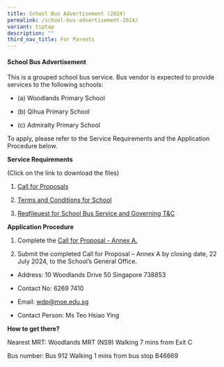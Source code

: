```yaml
---
title: School Bus Advertisement (2024)
permalink: /school-bus-advertisement-2024/
variant: tiptap
description: ""
third_nav_title: For Parents
---
```

<h4><strong>School Bus Advertisement</strong></h4>
<p>This is a grouped school bus service. Bus vendor is expected to provide
services to the following schools:</p>
<ul data-tight="true" class="tight">
<li>
<p>(a) Woodlands Primary School</p>
</li>
<li>
<p>(b) Qihua Primary School</p>
</li>
<li>
<p>(c) Admiralty Primary School</p>
</li>
</ul>
<p>To apply, please refer to the Service Requirements and the Application
Procedure below.</p>
<p></p>
<p><strong>Service Requirements</strong>
</p>
<p>(Click on the link to download the files)</p>
<ol data-tight="true" class="tight">
<li>
<p><a href="/files/School Bus Advertisement 2024/Call_for_Proposals__For_Group_Service_in_Woodlands_Region_.pdf" rel="noopener noreferrer nofollow" target="_blank">Call for Proposals</a>
<br>
</p>
</li>
<li>
<p><a href="/files/School Bus Advertisement 2024/Terms_and_Conditions_for_School_Bus_Operator_to_Provide_School_Bus_Services__For_Group_Service_.pdf" rel="noopener noreferrer nofollow" target="_blank">Terms and Conditions for School</a>
<br>
</p>
</li>
<li>
<p><a href="/files/School Bus Advertisement 2024/Request_for_School_Bus_Service_and_T_C_Governing_the_Requests_for_Services__For_Group_Service_.pdf" rel="noopener noreferrer nofollow" target="_blank">Reqfileuest for School Bus Service and Governing T&amp;C</a>
<br>
</p>
</li>
</ol>
<p><strong>Application Procedure</strong>
</p>
<ol data-tight="true" class="tight">
<li>
<p>Complete the <a href="/files/School Bus Advertisement 2024/Call_for_Proposal___Annex_A__Information_Required_from_Vendor_.pdf" rel="noopener noreferrer nofollow" target="_blank">Call for Proposal - Annex A.</a>
<br>
</p>
</li>
<li>
<p>Submit the completed Call for Proposal – Annex A by closing date, 22 July
2024, to the School’s General Office.</p>
</li>
</ol>
<ul data-tight="true" class="tight">
<li>
<p>Address: 10 Woodlands Drive 50 Singapore 738853</p>
</li>
<li>
<p>Contact No: 6269 7410</p>
</li>
<li>
<p>Email: <a href="mailto:wdp@moe.edu.sg" rel="noopener noreferrer nofollow" target="_blank">wdp@moe.edu.sg</a>
</p>
</li>
<li>
<p>Contact Person: Ms Teo Hsiao Ying</p>
</li>
</ul>
<p></p>
<p><strong>How to get there?</strong>
</p>
<p>Nearest MRT: Woodlands MRT (NS9) Walking 7 mins from Exit C</p>
<p>Bus number: Bus 912 Walking 1 mins from bus stop B46669</p>
<p>&nbsp;</p>
<p></p>